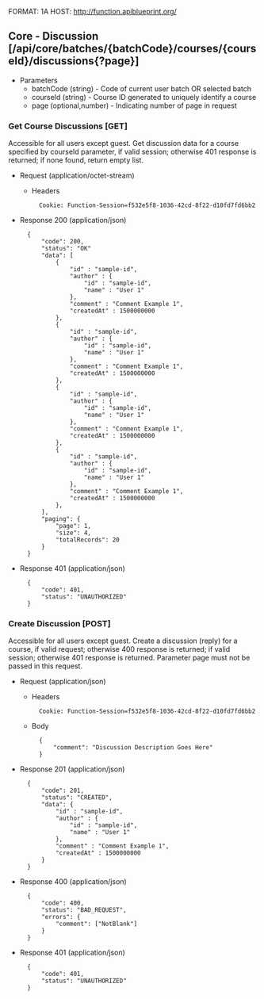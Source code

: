 FORMAT: 1A
HOST: http://function.apiblueprint.org/

## Core - Discussion [/api/core/batches/{batchCode}/courses/{courseId}/discussions{?page}]

+ Parameters
    + batchCode (string) - Code of current user batch OR selected batch
    + courseId (string) - Course ID generated to uniquely identify a course
    + page (optional,number) - Indicating number of page in request

### Get Course Discussions [GET]

Accessible for all users except guest. Get discussion data for a course specified by courseId parameter, if valid session; otherwise 401 response is returned; if none found, return empty list.

+ Request (application/octet-stream)

    + Headers
    
            Cookie: Function-Session=f532e5f8-1036-42cd-8f22-d10fd7fd6bb2
            
+ Response 200 (application/json)

        {
            "code": 200,
            "status": "OK"
            "data": [
                {
                    "id" : "sample-id",
                    "author" : {
                        "id" : "sample-id",
                        "name" : "User 1"
                    },
                    "comment" : "Comment Example 1",
                    "createdAt" : 1500000000
                },
                {
                    "id" : "sample-id",
                    "author" : {
                        "id" : "sample-id",
                        "name" : "User 1"
                    },
                    "comment" : "Comment Example 1",
                    "createdAt" : 1500000000
                },
                {
                    "id" : "sample-id",
                    "author" : {
                        "id" : "sample-id",
                        "name" : "User 1"
                    },
                    "comment" : "Comment Example 1",
                    "createdAt" : 1500000000
                },
                {
                    "id" : "sample-id",
                    "author" : {
                        "id" : "sample-id",
                        "name" : "User 1"
                    },
                    "comment" : "Comment Example 1",
                    "createdAt" : 1500000000
                },
            ],
            "paging": {
                "page": 1,
                "size": 4,
                "totalRecords": 20
            }
        }

+ Response 401 (application/json)

        {
            "code": 401,
            "status": "UNAUTHORIZED"
        }

### Create Discussion [POST]

Accessible for all users except guest. Create a discussion (reply) for a course, if valid request; otherwise 400 response is returned; if valid session; otherwise 401 response is returned. Parameter page must not
be passed in this request.

+ Request (application/json)

    + Headers
    
            Cookie: Function-Session=f532e5f8-1036-42cd-8f22-d10fd7fd6bb2
            
    + Body

            {
                "comment": "Discussion Description Goes Here"
            }

+ Response 201 (application/json)

        {
            "code": 201,
            "status": "CREATED",
            "data": {
                "id" : "sample-id",
                "author" : {
                    "id" : "sample-id",
                    "name" : "User 1"
                },
                "comment" : "Comment Example 1",
                "createdAt" : 1500000000
            }
        }

+ Response 400 (application/json)

        {
            "code": 400,
            "status": "BAD_REQUEST",
            "errors": {
                "comment": ["NotBlank"]
            }
        }

+ Response 401 (application/json)

        {
            "code": 401,
            "status": "UNAUTHORIZED"
        }
